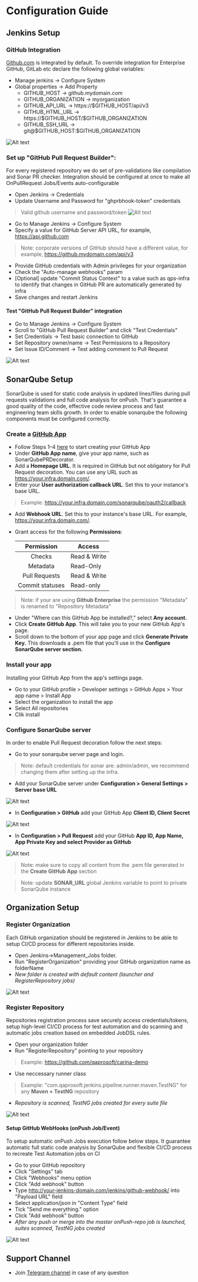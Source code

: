 # Configuration Guide

## Jenkins Setup

### GitHub Integration

[Github.com](github.com) is integrated by default. To override integration for Enterprise GitHub, GitLab etc declare the following global variables:
 <ul>
   <li>  Manage jenkins -> Configure System 
   <li>  Global properties -> Add Property 
       <ul>
       <li type="circle"> GITHUB_HOST -> github.mydomain.com
       <li type="circle"> GITHUB_ORGANIZATION -> myorganization
       <li type="circle"> GITHUB_API_URL -> https://$GITHUB_HOST/api/v3
       <li type="circle"> GITHUB_HTML_URL -> https://$GITHUB_HOST/$GITHUB_ORGANIZATION
       <li type="circle"> GITHUB_SSH_URL -> git@$GITHUB_HOST:$GITHUB_ORGANIZATION
       </ul>
 </ul>
 
![Alt text](https://github.com/qaprosoft/qps-infra/blob/master/docs/img/Enterprise.png?raw=true "Enterprise") 

### Set up "GitHub Pull Request Builder":

For every registered repository we do set of pre-validations like compilation and Sonar PR checker. Integration should be configured at once to make all OnPullRequest Jobs/Events auto-configurable

  * Open Jenkins -> Credentials
  * Update Username and Password for "ghprbhook-token" credentials   
  > Valid github username and password/token
  ![Alt text](https://github.com/qaprosoft/qps-infra/blob/master/docs/img/Credentials.png?raw=true "Credentials") 
  * Go to Manage Jenkins -> Configure System
  * Specify a value for GitHub Server API URL, for example, https://api.github.com
  > Note: corporate versions of GitHub should have a different value, for example, https://github.mydomain.com/api/v3
  * Provide GitHub credentials with Admin privileges for your organization
  * Check the "Auto-manage webhooks" param
  * [Optional] update "Commit Status Context" to a value such as qps-infra to identify that changes in GitHub PR are automatically generated by infra
  * Save changes and restart Jenkins

#### Test "GitHub Pull Request Builder" integration

  * Go to Manage Jenkins -> Configure System
  * Scroll to "GitHub Pull Request Builder" and click "Test Credentials"
  * Set Credentials -> Test basic connection to GitHub
  * Set Repository owner/name -> Test Permissions to a Repository
  * Set Issue ID/Comment -> Test adding comment to Pull Request

![Alt text](https://github.com/qaprosoft/qps-infra/blob/master/docs/img/TestGithub.png?raw=true "TestGithub") 

## SonarQube Setup

SonarQube is used for static code analysis in updated lines/files during pull requests validations and full code analysis for onPush.
That's guarantee a good quality of the code, effective code review process and fast engineering team skills growth.
In order to enable sonarqube the following components must be configured correctly.
   
### Create a [GitHub App](https://developer.github.com/apps/about-apps/)

  * Follow Steps 1–4 [here](https://developer.github.com/apps/building-github-apps/creating-a-github-app/) to start creating your GitHub App
  * Under **GitHub App name**, give your app name, such as SonarQubePRDecorator.
  * Add a **Homepage URL**. It is required in GitHub but not obligatory for Pull Request decoration. You can use any URL such as https://your.infra.domain.com/.
  * Enter your **User authorization callback URL**. Set this to your instance's base URL. 
  > Example: https://your.infra.domain.com/sonarqube/oauth2/callback
  * Add **Webhook URL**. Set this to your instance's base URL. For example, https://your.infra.domain.com/.
  * Grant access for the following **Permissions**:
   
      |Permission                | Access        |
      |:------------------------:|---------------|
      |      Checks              | Read & Write  |	
      |      Metadata            | Read-Only     | 
      |      Pull Requests       | Read & Write  |
      |      Commit statuses     | Read-only     |

  > Note: if your are using **Github Enterprise** the permission "Metadata" is renamed to "Repository Metadata"
  
  * Under "Where can this GitHub App be installed?," select **Any account.**
  * Click **Create GitHub App**. This will take you to your new GitHub App's page.
  * Scroll down to the bottom of your app page and click **Generate Private Key.** This downloads a .pem file that you'll use in the **Configure SonarQube server section.**
  
### Install your app

Installing your GitHub App from the app's settings page.

  * Go to your GitHub profile > Developer settings > GitHub Apps > Your app name > Install App
  * Select the organization to install the app
  * Select All repositories
  * Clik install

  
### Configure SonarQube server

In order to enable Pull Request decoration follow the next steps:

  * Go to your sonarqube server page and login.
  > Note: default credentials for sonar are: admin/admin, we recommend changing them after setting up the infra.
   
  * Add your SonarQube server under **Configuration > General Settings > Server base URL**
   
  ![Alt text](https://github.com/qaprosoft/qps-infra/blob/master/docs/img/SonarBaseUrlConfig.png?raw=true "SonarBaseUrlConfig")
   
  * In **Configuration > GitHub** add your GitHub App **Client ID, Client Secret**
   
  ![Alt text](https://github.com/qaprosoft/qps-infra/blob/master/docs/img/SonarGitHubConfig.png?raw=true "SonarGitHubConfig")
   
  * In **Configuration > Pull Request** add your GitHub **App ID, App Name, App Private Key and select Provider as GitHub**
   
  ![Alt text](https://github.com/qaprosoft/qps-infra/blob/master/docs/img/SonarPullRequestConfig.png?raw=true "SonarPullRequestConfig")
   
  > Note: make sure to copy all content from the .pem file generated in the **Create GitHub App** section
  
  > Note: update **SONAR_URL** global Jenkins variable to point to private SonarQube instance
   
## Organization Setup  

### Register Organization

Each GitHub organization should be registered in Jenkins to be able to setup CI/CD process for different repositories inside.
   
  * Open Jenkins->Management_Jobs folder.
  * Run "RegisterOrganization" providing your GitHub organization name as folderName
  * _New folder is created with default content (launcher and RegisterRepository jobs)_
 
 ![Alt text](https://github.com/qaprosoft/qps-infra/blob/master/docs/img/Organization.png?raw=true "Organization")

### Register Repository

Repositories registration process save securely access credentials/tokens, setup high-level CI/CD process for test automation and do scanning and automatic jobs creation based on embedded JobDSL rules.

   * Open your organization folder
   * Run "RegisterRepository" pointing to your repository
   > Example: https://github.com/qaprosoft/carina-demo
   * Use neccessary runner class
   > Example: "com.qaprosoft.jenkins.pipeline.runner.maven.TestNG" for any **Maven + TestNG** repository
   * _Repository is scanned, TestNG jobs created for every suite file_
     
 ![Alt text](https://github.com/qaprosoft/qps-infra/blob/master/docs/img/Repository.png?raw=true "Repository")       

#### Setup GitHub WebHooks (onPush Job/Event)

To setup automatic onPush Jobs execution follow below steps. It guarantee automatic full static code analysis by SonarQube and flexible CI/CD process to recreate Test Automation jobs on CI

   * Go to your GitHub repository
   * Click "Settings" tab
   * Click "Webhooks" menu option
   * Click "Add webhook" button
   * Type http://your-jenkins-domain.com/jenkins/github-webhook/ into "Payload URL" field
   * Select application/json in "Content Type" field
   * Tick "Send me everything." option
   * Click "Add webhook" button
   * _After any push or merge into the master onPush-repo job is launched, suites scanned, TestNG jobs created_
        
![Alt text](https://github.com/qaprosoft/qps-infra/blob/master/docs/img/PushJobs.png?raw=true "PushJobs")

## Support Channel

  * Join [Telegram channel](https://t.me/qps_infra) in case of any question
